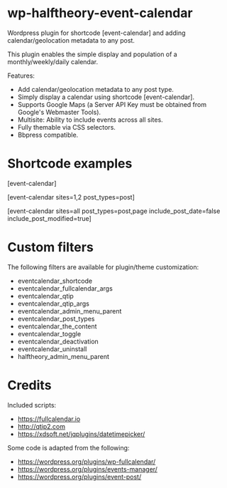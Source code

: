 # wp-halftheory-event-calendar
Wordpress plugin for shortcode [event-calendar] and adding calendar/geolocation metadata to any post.

This plugin enables the simple display and population of a monthly/weekly/daily calendar.

Features:
- Add calendar/geolocation metadata to any post type.
- Simply display a calendar using shortcode [event-calendar].
- Supports Google Maps (a Server API Key must be obtained from Google's Webmaster Tools).
- Multisite: Ability to include events across all sites.
- Fully themable via CSS selectors.
- Bbpress compatible.

# Shortcode examples

[event-calendar]

[event-calendar sites=1,2 post_types=post]

[event-calendar sites=all post_types=post,page include_post_date=false include_post_modified=true]

# Custom filters

The following filters are available for plugin/theme customization:

- eventcalendar_shortcode
- eventcalendar_fullcalendar_args
- eventcalendar_qtip
- eventcalendar_qtip_args
- eventcalendar_admin_menu_parent
- eventcalendar_post_types
- eventcalendar_the_content
- eventcalendar_toggle
- eventcalendar_deactivation
- eventcalendar_uninstall
- halftheory_admin_menu_parent

# Credits

Included scripts:
- https://fullcalendar.io
- http://qtip2.com
- https://xdsoft.net/jqplugins/datetimepicker/

Some code is adapted from the following:
- https://wordpress.org/plugins/wp-fullcalendar/
- https://wordpress.org/plugins/events-manager/
- https://wordpress.org/plugins/event-post/
